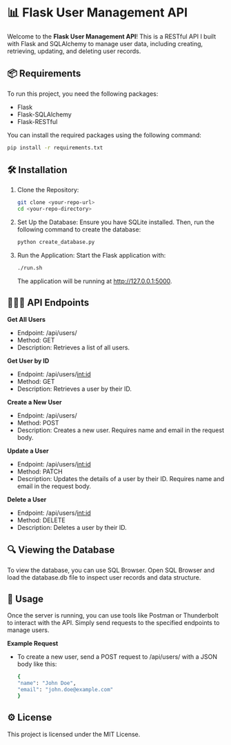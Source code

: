 # 📊 Flask User Management API

Welcome to the **Flask User Management API**! This is a RESTful API I built with Flask and SQLAlchemy to manage user data, including creating, retrieving, updating, and deleting user records.

## 📦 Requirements

To run this project, you need the following packages:

- Flask
- Flask-SQLAlchemy
- Flask-RESTful

You can install the required packages using the following command:

```bash
pip install -r requirements.txt
```
## 🛠 Installation

  1) Clone the Repository:
     ```bash
     git clone <your-repo-url>
     cd <your-repo-directory>
     ```
  2) Set Up the Database: Ensure you have SQLite installed. Then, run the following command to create the database:
     ```bash
     python create_database.py

  3) Run the Application: Start the Flask application with:
     ```bash
     ./run.sh
     ```
     The application will be running at http://127.0.0.1:5000.

## 🧑‍🤝‍🧑 API Endpoints

**Get All Users**
  - Endpoint: /api/users/
  - Method: GET
  - Description: Retrieves a list of all users.

**Get User by ID**
  - Endpoint: /api/users/<int:id>
  - Method: GET
  - Description: Retrieves a user by their ID.

**Create a New User**
  - Endpoint: /api/users/
  - Method: POST
  - Description: Creates a new user. Requires name and email in the request body.

**Update a User**
  - Endpoint: /api/users/<int:id>
  - Method: PATCH
  - Description: Updates the details of a user by their ID. Requires name and email in the request body.

**Delete a User**
  - Endpoint: /api/users/<int:id>
  - Method: DELETE
  - Description: Deletes a user by their ID.

## 🔍 Viewing the Database
To view the database, you can use SQL Browser. Open SQL Browser and load the database.db file to inspect user records and data structure.

## 🎉 Usage
Once the server is running, you can use tools like Postman or Thunderbolt to interact with the API. Simply send requests to the specified endpoints to manage users.

**Example Request**
  - To create a new user, send a POST request to /api/users/ with a JSON body like this:
    ```bash
    {
    "name": "John Doe",
    "email": "john.doe@example.com"
    }
    ```
## ⚙️ License
This project is licensed under the MIT License.










